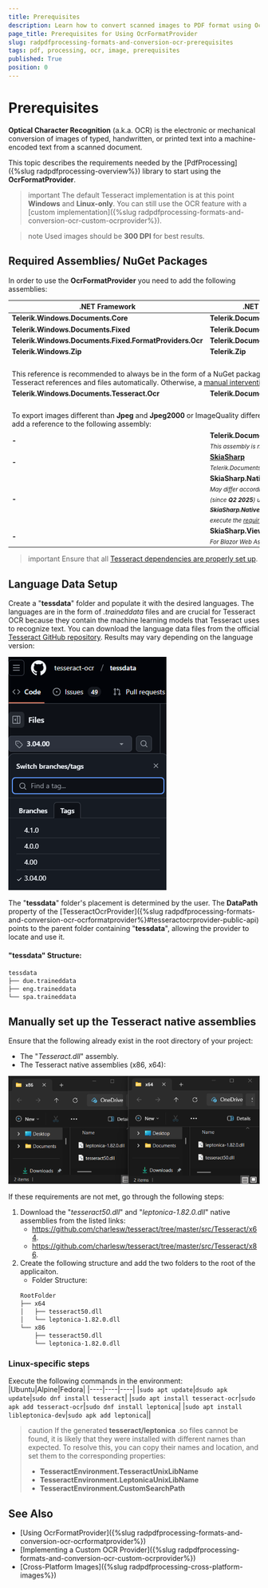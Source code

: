```yaml
---
title: Prerequisites
description: Learn how to convert scanned images to PDF format using OcrFormatProvider.
page_title: Prerequisites for Using OcrFormatProvider
slug: radpdfprocessing-formats-and-conversion-ocr-prerequisites
tags: pdf, processing, ocr, image, prerequisites
published: True
position: 0
---
```


# Prerequisites

**Optical Character Recognition** (a.k.a. OCR) is the electronic or mechanical conversion of images of typed, handwritten, or printed text into a machine-encoded text from a scanned document.

This topic describes the requirements needed by the [PdfProcessing]({%slug radpdfprocessing-overview%}) library to start using the **OcrFormatProvider**.

>important The default Tesseract implementation is at this point **Windows** and **Linux-only**. You can still use the OCR feature with a [custom implementation]({%slug radpdfprocessing-formats-and-conversion-ocr-custom-ocrprovider%}).

>note Used images should be **300 DPI** for best results.

## Required Assemblies/ NuGet Packages

In order to use the **OcrFormatProvider** you need to add the following assemblies:

<table>
<thead>
	<tr>
		<th>.NET Framework </th>
		<th>.NET Standard-compatible</th>
	</tr>
</thead>
<tbody>
	<tr>
		<td><b>Telerik.Windows.Documents.Core</b></td>
		<td><b>Telerik.Documents.Core</b></td>
	</tr>
	<tr>
	    <td><b>Telerik.Windows.Documents.Fixed</b></td>
		<td><b>Telerik.Documents.Fixed</b></td>
	</tr>
    <tr>
	    <td><b>Telerik.Windows.Documents.Fixed.FormatProviders.Ocr</b></td>
		<td><b>Telerik.Documents.Fixed.FormatProviders.Ocr</b></td>
	</tr>
    <tr>
	    <td><b>Telerik.Windows.Zip</b></td>
		<td><b>Telerik.Zip</b></td>
	</tr>
     </tr>
		<tr>
	    <td colspan="2">&nbsp;</td>
	</tr>
    <tr>
    <td colspan="2">
        This reference is recommended to always be in the form of a NuGet package, as it will add the required Tesseract references and files automatically. Otherwise, a 
        <a href="#manually-set-up-the-tesseract-native-assemblies">manual intervention</a> might be required.
    </td>
</tr>
        <tr>
	    <td><b>Telerik.Windows.Documents.Tesseract.Ocr</b></td>
		<td><b>Telerik.Documents.Tesseract.Ocr</b></td>
	</tr>
    </tr>
		<tr>
	    <td colspan="2">&nbsp;</td>
	</tr>
	<tr>
        <td colspan="2">To export images different than <b>Jpeg</b> and <b>Jpeg2000</b> or ImageQuality different than High you will need to add a reference to the following assembly:</td> 
    </tr>
	<tr>
	    <td><b>-</b></td>
		<td><b>Telerik.Documents.ImageUtils</b>
			<br><sub><i>This assembly is not available in UI for Xamarin.</i></sub>
	</tr>
    <tr>
	    <td><b>-</b></td>
		<td>
        <b><a href="https://www.nuget.org/packages/SkiaSharp/">SkiaSharp</a></b>
        <br>
        <sub><i>Telerik.Documents.ImageUtils depends on SkiaSharp.</i></sub>
    </td>
	</tr>
	<tr>
        <td><b>-</b></td>
		<td>
        <b>SkiaSharp.NativeAssets.*</b> (version 2.88.8)
        <br>
        <sub><i>May differ according to the used platform. For <b>Linux</b> (since <b>Q2 2025</b>) use <b>SkiaSharp.NativeAssets.Linux.NoDependencies</b> and execute the <a href="#linux-specific-steps">required commands.</a></i></sub>
	</tr>
	<tr>
        <td><b>-</b></td>
		<td>
        <b>SkiaSharp.Views.Blazor</b> and <b>wasm-tools</b>
        <br>
        <sub><i>For Blazor Web Assembly.</i></sub>
	</tr>
</tbody>
</table>

>important Ensure that all [Tesseract dependencies are properly set up](#manually-set-up-the-tesseract-native-assemblies).

## Language Data Setup

Create a "**tessdata**" folder and populate it with the desired languages. The languages are in the form of _.traineddata_ files and are crucial for Tesseract OCR because they contain the machine learning models that Tesseract uses to recognize text. You can download the language data files from the official [Tesseract GitHub repository](https://github.com/tesseract-ocr/tessdata/tree/3.04.00). Results may vary depending on the language version:

![Tesseract Languages Version](images/tesseract-languages-version.png)

The "**tessdata**" folder's placement is determined by the user. The **DataPath** property of the [TesseractOcrProvider]({%slug radpdfprocessing-formats-and-conversion-ocr-ocrformatprovider%}#tesseractocrprovider-public-api) points to the parent folder containing "**tessdata**", allowing the provider to locate and use it.

#### "tessdata" Structure:

```plaintext
tessdata
├── due.traineddata
├── eng.traineddata     
└── spa.traineddata
```

## Manually set up the Tesseract native assemblies

Ensure that the following already exist in the root directory of your project:
- The "_Tesseract.dll_" assembly.
- The Tesseract native assemblies (x86, x64): 

![Tesseract Native Assemblies Structure](images/tesseract-native-assemblies-structure.png)

If these requirements are not met, go through the following steps:

1. Download the "_tesseract50.dll_" and "_leptonica-1.82.0.dll_" native assemblies from the listed links:
    * https://github.com/charlesw/tesseract/tree/master/src/Tesseract/x64.
    * https://github.com/charlesw/tesseract/tree/master/src/Tesseract/x86.
1. Create the following structure and add the two folders to the root of the applicaiton.
    * Folder Structure:
    ```plaintext
    RootFolder
    ├── x64
    │   ├── tesseract50.dll
    │   └── leptonica-1.82.0.dll
    └── x86
        ├── tesseract50.dll
        └── leptonica-1.82.0.dll
    ```

### Linux-specific steps
Execute the following commands in the environment:
|Ubuntu|Alpine|Fedora|
|----|----|----|
|```sudo apt update```|```dsudo apk update```|```sudo dnf install tesseract```|
|```sudo apt install tesseract-ocr```|```sudo apk add tesseract-ocr```|```sudo dnf install leptonica```|
|```sudo apt install libleptonica-dev```|```sudo apk add leptonica```||
 
>caution If the generated **tesseract/leptonica** .so files cannot be found, it is likely that they were installed with different names than expected. To resolve this, you can copy their names and location, and set them to the corresponding properties:
> * **TesseractEnvironment.TesseractUnixLibName**
> * **TesseractEnvironment.LeptonicaUnixLibName**
> * **TesseractEnvironment.CustomSearchPath**

## See Also

* [Using OcrFormatProvider]({%slug radpdfprocessing-formats-and-conversion-ocr-ocrformatprovider%})
* [Implementing a Custom OCR Provider]({%slug radpdfprocessing-formats-and-conversion-ocr-custom-ocrprovider%})
* [Cross-Platform Images]({%slug radpdfprocessing-cross-platform-images%})
